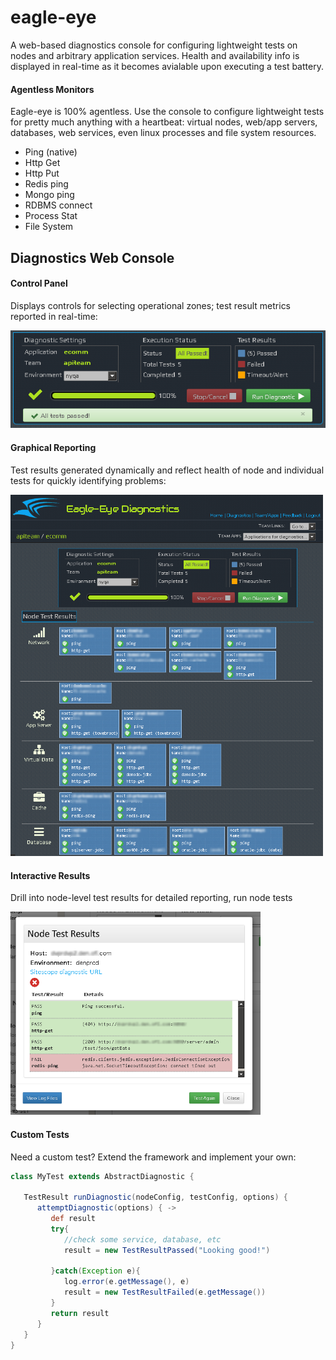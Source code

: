 eagle-eye
=========
A web-based diagnostics console for configuring lightweight tests on nodes and arbitrary application services. Health and availability info is displayed in real-time as it becomes avialable upon executing a test battery.

#### Agentless Monitors
Eagle-eye is 100% agentless. Use the console to configure lightweight tests for pretty much anything with a heartbeat: virtual nodes, web/app servers, databases, web services, even linux processes and file system resources.

- Ping (native)   
- Http Get        
- Http Put        
- Redis ping      
- Mongo ping      
- RDBMS connect   
- Process Stat    
- File System     



## Diagnostics Web Console

#### Control Panel
Displays controls for selecting operational zones; test result metrics reported in real-time:
<p>
<img src="./imgs/panel.png"/>
<p>

#### Graphical Reporting
Test results generated dynamically and reflect health of node and individual tests for quickly identifying problems:
<p>
<img src="./imgs/diag1.png" width="500px"/>
<p>

#### Interactive Results
Drill into node-level test results for detailed reporting, run node tests
<p>
<img src="./imgs/results1.png" width="400px"/>
<p>


#### Custom Tests
Need a custom test? Extend the framework and implement your own:
```groovy
class MyTest extends AbstractDiagnostic {

   TestResult runDiagnostic(nodeConfig, testConfig, options) {
      attemptDiagnostic(options) { ->
         def result
         try{                     
            //check some service, database, etc
            result = new TestResultPassed("Looking good!")
            
         }catch(Exception e){
            log.error(e.getMessage(), e)
            result = new TestResultFailed(e.getMessage())            
         }
         return result
      }
   }
}
```
